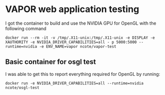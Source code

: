 # VAPOR web application testing

I got the container to build and use the NVIDIA GPU for OpenGL with the following command

`docker run --rm -it -v /tmp/.X11-unix:/tmp/.X11-unix -e DISPLAY -e XAUTHORITY -e NVIDIA_DRIVER_CAPABILITIES=all -
p 5000:5000 --runtime=nvidia -e ENV_NAME=vapor ncote/vapor-test`

## Basic container for osgl test

I was able to get this to report everything required for OpenGL by running:

`docker run -e NVIDIA_DRIVER_CAPABILITIES=all --runtime=nvidia ncote/osgl-test`